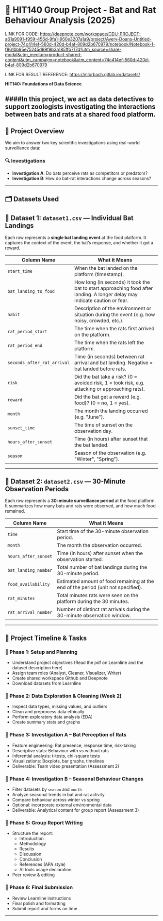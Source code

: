 # 🦇 HIT140 Group Project - Bat and Rat Behaviour Analysis (2025)


LINK FOR CODE: https://deepnote.com/workspace/CDU-PROJECT-a61a9091-f959-456d-9fa1-960e3207a1a9/project/Avery-Doans-Untitled-project-74c414ef-560d-420d-b4af-809d2b670979/notebook/Notebook-1-f8610b95e75245d99f9b3a185ffb717d?utm_source=share-modal&utm_medium=product-shared-content&utm_campaign=notebook&utm_content=74c414ef-560d-420d-b4af-809d2b670979

LINK FOR RESULT REFERENCE: https://mlorbach.gitlab.io/datasets/

**HIT140: Foundations of Data Science**. 

####In this project, we act as data detectives to support zoologists investigating the interactions between bats and rats at a shared food platform.
---

## 📌 Project Overview

We aim to answer two key scientific investigations using real-world surveillance data:

### 🔍 Investigations
- **Investigation A**: Do bats perceive rats as competitors or predators?  
- **Investigation B**: How do bat-rat interactions change across seasons?
---

## 🗂️ Datasets Used

## 📁 Dataset 1: `dataset1.csv` — Individual Bat Landings

Each row represents a **single bat landing event** at the food platform. It captures the context of the event, the bat’s response, and whether it got a reward.

| Column Name              | What it Means |
|--------------------------|---------------|
| `start_time`             | When the bat landed on the platform (timestamp). |
| `bat_landing_to_food`    | How long (in seconds) it took the bat to start approaching food after landing. A longer delay may indicate caution or fear. |
| `habit`                  | Description of the environment or situation during the event (e.g. how noisy, crowded, etc.). |
| `rat_period_start`       | The time when the rats first arrived on the platform. |
| `rat_period_end`         | The time when the rats left the platform. |
| `seconds_after_rat_arrival` | Time (in seconds) between rat arrival and bat landing. Negative = bat landed before rats. |
| `risk`                   | Did the bat take a risk? (0 = avoided risk, 1 = took risk, e.g. attacking or approaching rats). |
| `reward`                 | Did the bat get a reward (e.g. food)? (0 = no, 1 = yes). |
| `month`                  | The month the landing occurred (e.g. "June"). |
| `sunset_time`            | The time of sunset on the observation day. |
| `hours_after_sunset`     | Time (in hours) after sunset that the bat landed. |
| `season`                 | Season of the observation (e.g. "Winter", "Spring"). |

---

## 📁 Dataset 2: `dataset2.csv` — 30-Minute Observation Periods

Each row represents a **30-minute surveillance period** at the food platform. It summarizes how many bats and rats were observed, and how much food remained.

| Column Name              | What it Means |
|--------------------------|---------------|
| `time`                   | Start time of the 30-minute observation period. |
| `month`                  | The month the observation occurred. |
| `hours_after_sunset`     | Time (in hours) after sunset when the observation started. |
| `bat_landing_number`     | Total number of bat landings during the 30-minute period. |
| `food_availability`      | Estimated amount of food remaining at the end of the period (unit not specified). |
| `rat_minutes`            | Total minutes rats were seen on the platform during the 30 minutes. |
| `rat_arrival_number`     | Number of distinct rat arrivals during the 30-minute observation window. |


---

## 🧭 Project Timeline & Tasks

### 🔹 Phase 1: Setup and Planning
- Understand project objectives (Read the pdf on Learnline and the dataset description here)
- Assign team roles (Analyst, Cleaner, Visualizer, Writer)
- Create shared workspace Github and Deepnote
- Download datasets from Learnline

### 🔹 Phase 2: Data Exploration & Cleaning (Week 2)
- Inspect data types, missing values, and outliers
- Clean and preprocess data ethically
- Perform exploratory data analysis (EDA)
- Create summary stats and graphs

### 🔹 Phase 3: Investigation A – Bat Perception of Rats 
- Feature engineering: Rat presence, response time, risk-taking
- Descriptive stats: Behaviour with vs without rats
- Inferential analysis: t-tests, chi-square tests
- Visualizations: Boxplots, bar graphs, timelines
- Deliverable: Team video presentation (Assessment 2)

### 🔹 Phase 4: Investigation B – Seasonal Behaviour Changes
- Filter datasets by `season` and `month`
- Analyze seasonal trends in bat and rat activity
- Compare behaviour across winter vs spring
- Optional: incorporate external environmental data
- Deliverable: Analytical content for group report (Assessment 3)

### 🔹 Phase 5: Group Report Writing
- Structure the report:
  - Introduction
  - Methodology
  - Results
  - Discussion
  - Conclusion
  - References (APA style)
  - AI tools usage declaration
- Peer review & editing

### 🔹 Phase 6: Final Submission
- Review Learnline instructions
- Final polish and formatting
- Submit report and forms on time
---
